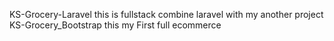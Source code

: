  KS-Grocery-Laravel
 this is fullstack combine laravel with my another project KS-Grocery_Bootstrap
 this my First full ecommerce
